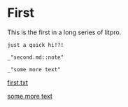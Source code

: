 # First

This is the first in a long series of litpro. 

    just a quick hi!?!

    _"second.md::note"

    _"some more text"

[first.txt](# "save:")

[some more text](toread.txt "readfile: | sub is, are")



